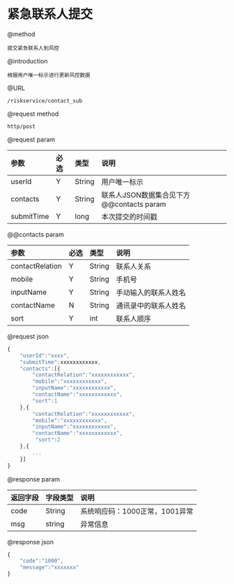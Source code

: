 # 紧急联系人提交

@method

```
提交紧急联系人到风控
```

@introduction

```
根据用户唯一标示进行更新风控数据
```

@URL

```
/riskservice/contact_sub
```

@request method

```
http/post
```

@request param

| 参数 | 必选 | 类型 | 说明 |
| :--- | :--- | :--- | :--- |
| userId | Y | String | 用户唯一标示 |
| contacts | Y | String | 联系人JSON数据集合见下方@@contacts param |
| submitTime | Y | long | 本次提交的时间戳 |

@@contacts param

| 参数 | 必选 | 类型 | 说明 |
| :--- | :--- | :--- | :--- |
| contactRelation | Y | String | 联系人关系 |
| mobile | Y | String | 手机号 |
| inputName | Y | String | 手动输入的联系人姓名 |
| contactName | N | String | 通讯录中的联系人姓名 |
| sort | Y | int | 联系人顺序 |

@request json

```js
{    
    "userId":"xxxx",
    "submitTime":xxxxxxxxxxxx,
    "contacts":[{
        "contactRelation":"xxxxxxxxxxxx",
        "mobile":"xxxxxxxxxxxx",
        "inputName":"xxxxxxxxxxxx",  
        "contactName":"xxxxxxxxxxxx",
        "sort":1
    },{
        "contactRelation":"xxxxxxxxxxxx",
        "mobile":"xxxxxxxxxxxx",
        "inputName":"xxxxxxxxxxxx",  
        "contactName":"xxxxxxxxxxxx",
         "sort":2
    },{
        ...
    }]
}
```

@response param

| 返回字段 | 字段类型 | 说明 |
| :--- | :--- | :--- |
| code | String | 系统响应码：1000正常，1001异常 |
| msg | string | 异常信息 |

@response json

```js
{
    "code":"1000",
    "message":"xxxxxxx"
}
```



